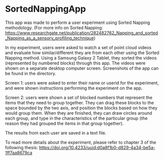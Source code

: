 # SortedNappingApp

This app was made to perform a user experiment using Sorted Napping methodology. (For more info on Sorted Napping: https://www.researchgate.net/publication/282482762_Napping_and_sorted_Napping_as_a_sensory_profiling_technique)

In my experiment, users were asked to watch a set of point cloud videos and evaluate how similar/different they are from each other using the Sorted Napping method.
Using a Samsung Galaxy 2 Tablet, they sorted the videos (represented by numbered blocks) through this app. The videos were shown on a separate desktop computer screen.
Screenshots of the app can be found in the directory. 

Screen 1: users were asked to enter their name or userid for the experiment, and were shown instructions performing the experiment on the app.

Screen 2: users were shown a set of blocked numbers that represent the items that they need to group together.
They can drag these blocks to the space bounded by the two axis, and position the blocks based on how they would group them.
When they are finished, they can draw circles around each group, and type in the characteristics of the particular group (the reason they had grouped the items in that group together).

The results from each user are saved in a text file. 

To read more details about the experiment, please refer to chapter 3 of the following thesis: https://doi.org/10.4233/uuid:d0a8f1b0-d829-4a34-be5a-1ff7aa8679ca 
